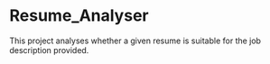 # Resume_Analyser
This project analyses whether a given resume is suitable for the job description provided.

